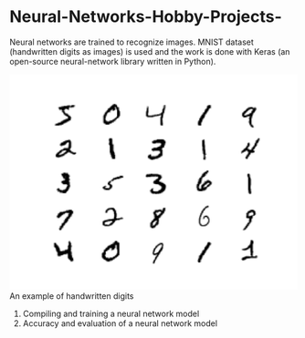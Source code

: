 # Neural-Networks-Hobby-Projects-

Neural networks are trained to recognize images. MNIST dataset (handwritten digits as images) is used and the work is done with Keras (an open-source neural-network library written in Python).

![alt text](https://github.com/Pravin93-Murugesan/Neural-Networks-Hobby-Projects-/blob/master/MNIST.png)
An example of handwritten digits

  1. Compiling and training a neural network model
  2. Accuracy and evaluation of a neural network model
